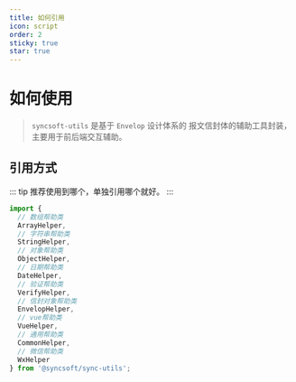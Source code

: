 ```yaml
---
title: 如何引用
icon: script
order: 2
sticky: true
star: true
---
```


# 如何使用

> `syncsoft-utils` 是基于 `Envelop` 设计体系的 报文信封体的辅助工具封装，主要用于前后端交互辅助。

## 引用方式

::: tip
推荐使用到哪个，单独引用哪个就好。
:::

```js
import {
  // 数组帮助类
  ArrayHelper,
  // 字符串帮助类
  StringHelper,
  // 对象帮助类
  ObjectHelper,
  // 日期帮助类
  DateHelper,
  // 验证帮助类
  VerifyHelper,
  // 信封对象帮助类
  EnvelopHelper,
  // vue帮助类
  VueHelper,
  // 通用帮助类
  CommonHelper,
  // 微信帮助类
  WxHelper
} from '@syncsoft/sync-utils';
```
